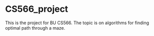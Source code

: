 # CS566_project
This is the project for BU CS566. The topic is on algorithms for finding optimal path through a maze. 
